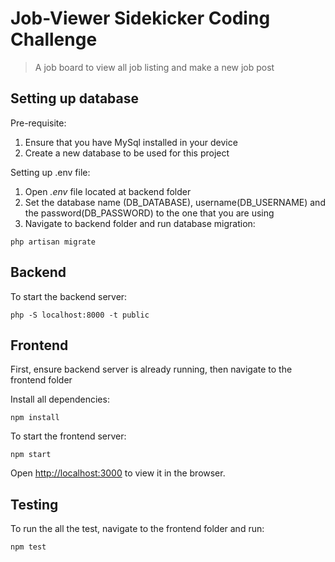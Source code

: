 # Job-Viewer Sidekicker Coding Challenge

> A job board to view all job listing and make a new job post

## Setting up database

Pre-requisite:
1. Ensure that you have MySql installed in your device
2. Create a new database to be used for this project

Setting up .env file:
1. Open *.env* file located at backend folder
2. Set the database name (DB_DATABASE), username(DB_USERNAME) and the password(DB_PASSWORD) to the one that you are using
3. Navigate to backend folder and run database migration:
```
php artisan migrate
```


## Backend

To start the backend server:
```
php -S localhost:8000 -t public
```


## Frontend

First, ensure backend server is already running, then navigate to the frontend folder

Install all dependencies:
```
npm install
```

To start the frontend server:
```
npm start
```

Open [http://localhost:3000](http://localhost:3000) to view it in the browser.


## Testing

To run the all the test, navigate to the frontend folder and run:
```
npm test
```